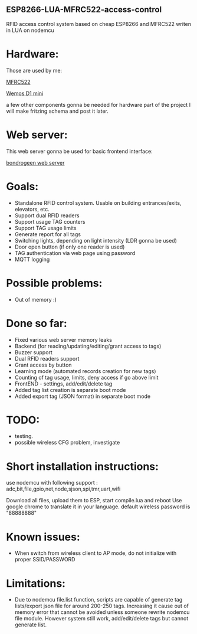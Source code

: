## ESP8266-LUA-MFRC522-access-control
RFID access control system based on cheap ESP8266 and MFRC522 writen in LUA on nodemcu

# Hardware:
Those are used by me:

[MFRC522](https://www.aliexpress.com/item/2PCS-MFRC-522-RC-522-Module-S50-RC522-Wireless-IC-RFID-Fudan-MFRC522-SPI-Writer-Reader/32847311032.html?ws_ab_test=searchweb0_0,searchweb201602_5_10152_10151_10065_10344_10068_10342_10343_10340_10341_10084_10083_10618_10630_10304_10307_10302_5711211_5722315_10313_10059_10534_100031_10103_10627_10626_10624_10623_10622_10621_10620_5711313_10142,searchweb201603_25,ppcSwitch_5&algo_expid=5781ac79-1a5f-4aab-ae26-798d1394cc6f-9&algo_pvid=5781ac79-1a5f-4aab-ae26-798d1394cc6f&priceBeautifyAB=0)

[Wemos D1 mini](https://www.aliexpress.com/item/1PCS-D1-mini-V2-Mini-NodeMcu-4M-bytes-Lua-WIFI-development-ESP8266-by-WeMos/32754697134.html?ws_ab_test=searchweb0_0%2Csearchweb201602_5_10152_10151_10065_10344_10068_10342_10343_10340_10341_10084_10083_10618_10630_10304_10307_10302_5711211_5722315_10313_10059_10534_100031_10103_10627_10626_10624_10623_10622_10621_10620_5711313_10142%2Csearchweb201603_25%2CppcSwitch_5&algo_expid=70d134ed-b2cf-4204-801a-484604cb7f80-0&algo_pvid=70d134ed-b2cf-4204-801a-484604cb7f80&priceBeautifyAB=0)

a few other components gonna be needed for hardware part of the project I will make fritzing schema and post it later.

# Web server:
This web server gonna be used for basic frontend interface:

[bondrogeen web server](https://github.com/bondrogeen/web-server)

# Goals:
* Standalone RFID control system. Usable on building entrances/exits, elevators, etc.
* Support dual RFID readers 
* Support usage TAG counters
* Support TAG usage limits
* Generate report for all tags
* Switching lights, depending on light intensity (LDR gonna be used)
* Door open button (if only one reader is used)
* TAG authentication via web page using password
* MQTT logging 

# Possible problems:

* Out of memory :)

# Done so far:

* Fixed various web server memory leaks
* Backend (for reading/updating/editing/grant access to tags)
* Buzzer support
* Dual RFID readers support
* Grant access by button
* Learning mode (automated records creation for new tags)
* Counting of tag usage, limits, deny access if go above limit
* FrontEND - settings, add/edit/delete tag
* Added tag list creation is separate boot mode
* Added export tag (JSON format) in separate boot mode

# TODO:

* testing.
* possible wireless CFG problem, investigate

# Short installation instructions:

use nodemcu with following support :
adc,bit,file,gpio,net,node,sjson,spi,tmr,uart,wifi

Download all files, upload them to ESP, start compile.lua and reboot
Use google chrome to translate it in your language.
default wireless password is "88888888"

# Known issues:

* When switch from wireless client to AP mode, do not initialize with proper SSID/PASSWORD

# Limitations:

* Due to nodemcu file.list function, scripts are capable of generate tag lists/export json file for around 200-250 tags. Increasing it cause out of memory error that cannot be avoided unless someone rewrite nodemcu file module. However system still work, add/edit/delete tags but cannot generate list.
